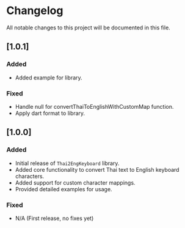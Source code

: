 # Changelog

All notable changes to this project will be documented in this file.

## [1.0.1]
### Added
- Added example for library.

### Fixed
- Handle null for convertThaiToEnglishWithCustomMap function.
- Apply dart format to library.


## [1.0.0]
### Added
- Initial release of `Thai2EngKeyboard` library.
- Added core functionality to convert Thai text to English keyboard characters.
- Added support for custom character mappings.
- Provided detailed examples for usage.

### Fixed
- N/A (First release, no fixes yet)
